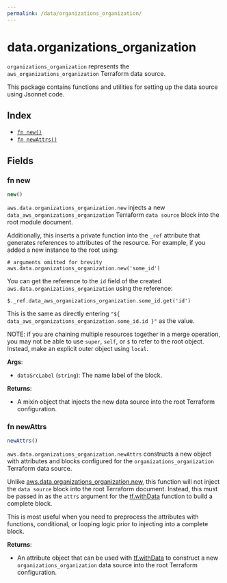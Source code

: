 ```yaml
---
permalink: /data/organizations_organization/
---
```


# data.organizations_organization

`organizations_organization` represents the `aws_organizations_organization` Terraform data source.



This package contains functions and utilities for setting up the data source using Jsonnet code.


## Index

* [`fn new()`](#fn-new)
* [`fn newAttrs()`](#fn-newattrs)

## Fields

### fn new

```ts
new()
```


`aws.data.organizations_organization.new` injects a new `data_aws_organizations_organization` Terraform `data source`
block into the root module document.

Additionally, this inserts a private function into the `_ref` attribute that generates references to attributes of the
resource. For example, if you added a new instance to the root using:

    # arguments omitted for brevity
    aws.data.organizations_organization.new('some_id')

You can get the reference to the `id` field of the created `aws.data.organizations_organization` using the reference:

    $._ref.data_aws_organizations_organization.some_id.get('id')

This is the same as directly entering `"${ data_aws_organizations_organization.some_id.id }"` as the value.

NOTE: if you are chaining multiple resources together in a merge operation, you may not be able to use `super`, `self`,
or `$` to refer to the root object. Instead, make an explicit outer object using `local`.

**Args**:
  - `dataSrcLabel` (`string`): The name label of the block.

**Returns**:
- A mixin object that injects the new data source into the root Terraform configuration.


### fn newAttrs

```ts
newAttrs()
```


`aws.data.organizations_organization.newAttrs` constructs a new object with attributes and blocks configured for the `organizations_organization`
Terraform data source.

Unlike [aws.data.organizations_organization.new](#fn-organizationsorganizationnew), this function will not inject the `data source`
block into the root Terraform document. Instead, this must be passed in as the `attrs` argument for the
[tf.withData](https://github.com/tf-libsonnet/core/tree/main/docs#fn-withdata) function to build a complete block.

This is most useful when you need to preprocess the attributes with functions, conditional, or looping logic prior to
injecting into a complete block.

**Returns**:
  - An attribute object that can be used with [tf.withData](https://github.com/tf-libsonnet/core/tree/main/docs#fn-withdata) to construct a new `organizations_organization` data source into the root Terraform configuration.
